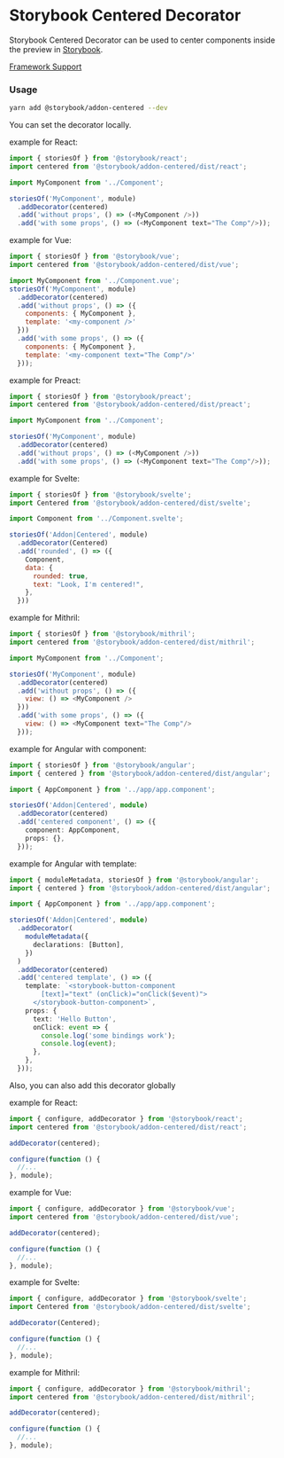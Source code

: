 # Storybook Centered Decorator

Storybook Centered Decorator can be used to center components inside the preview in [Storybook](https://storybook.js.org).

[Framework Support](https://github.com/storybooks/storybook/blob/master/ADDONS_SUPPORT.md)

### Usage

```sh
yarn add @storybook/addon-centered --dev
```

You can set the decorator locally.

example for React:

```js
import { storiesOf } from '@storybook/react';
import centered from '@storybook/addon-centered/dist/react';

import MyComponent from '../Component';

storiesOf('MyComponent', module)
  .addDecorator(centered)
  .add('without props', () => (<MyComponent />))
  .add('with some props', () => (<MyComponent text="The Comp"/>));
```

example for Vue:

```js
import { storiesOf } from '@storybook/vue';
import centered from '@storybook/addon-centered/dist/vue';

import MyComponent from '../Component.vue';
storiesOf('MyComponent', module)
  .addDecorator(centered)
  .add('without props', () => ({
    components: { MyComponent },
    template: '<my-component />'
  }))
  .add('with some props', () => ({
    components: { MyComponent },
    template: '<my-component text="The Comp"/>'
  }));
```

example for Preact:

```js
import { storiesOf } from '@storybook/preact';
import centered from '@storybook/addon-centered/dist/preact';

import MyComponent from '../Component';

storiesOf('MyComponent', module)
  .addDecorator(centered)
  .add('without props', () => (<MyComponent />))
  .add('with some props', () => (<MyComponent text="The Comp"/>));
```

example for Svelte:

```js
import { storiesOf } from '@storybook/svelte';
import Centered from '@storybook/addon-centered/dist/svelte';

import Component from '../Component.svelte';

storiesOf('Addon|Centered', module)
  .addDecorator(Centered)
  .add('rounded', () => ({
    Component,
    data: {
      rounded: true,
      text: "Look, I'm centered!",
    },
  }))
```

example for Mithril:

```js
import { storiesOf } from '@storybook/mithril';
import centered from '@storybook/addon-centered/dist/mithril';

import MyComponent from '../Component';

storiesOf('MyComponent', module)
  .addDecorator(centered)
  .add('without props', () => ({
    view: () => <MyComponent />
  }))
  .add('with some props', () => ({
    view: () => <MyComponent text="The Comp"/>
  }));
```

example for Angular with component:

```ts
import { storiesOf } from '@storybook/angular';
import { centered } from '@storybook/addon-centered/dist/angular';

import { AppComponent } from '../app/app.component';

storiesOf('Addon|Centered', module)
  .addDecorator(centered)
  .add('centered component', () => ({
    component: AppComponent,
    props: {},
  }));

```

example for Angular with template:

```ts
import { moduleMetadata, storiesOf } from '@storybook/angular';
import { centered } from '@storybook/addon-centered/dist/angular';

import { AppComponent } from '../app/app.component';

storiesOf('Addon|Centered', module)
  .addDecorator(
    moduleMetadata({
      declarations: [Button],
    })
  )
  .addDecorator(centered)
  .add('centered template', () => ({
    template: `<storybook-button-component
        [text]="text" (onClick)="onClick($event)">
      </storybook-button-component>`,
    props: {
      text: 'Hello Button',
      onClick: event => {
        console.log('some bindings work');
        console.log(event);
      },
    },
  }));
```

Also, you can also add this decorator globally

example for React:

```js
import { configure, addDecorator } from '@storybook/react';
import centered from '@storybook/addon-centered/dist/react';

addDecorator(centered);

configure(function () {
  //...
}, module);
```

example for Vue:

```js
import { configure, addDecorator } from '@storybook/vue';
import centered from '@storybook/addon-centered/dist/vue';

addDecorator(centered);

configure(function () {
  //...
}, module);
```

example for Svelte:

```js
import { configure, addDecorator } from '@storybook/svelte';
import Centered from '@storybook/addon-centered/dist/svelte';

addDecorator(Centered);

configure(function () {
  //...
}, module);
```

example for Mithril:

```js
import { configure, addDecorator } from '@storybook/mithril';
import centered from '@storybook/addon-centered/dist/mithril';

addDecorator(centered);

configure(function () {
  //...
}, module);
```

